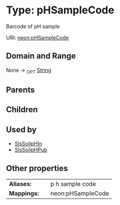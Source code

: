 
# Type: pHSampleCode


Barcode of pH sample

URI: [neon:pHSampleCode](https://data.neonscience.org/pHSampleCode)


## Domain and Range

None ->  <sub>OPT</sub> [String](types/String.md)

## Parents


## Children


## Used by

 * [SlsSoilpHIn](SlsSoilpHIn.md)
 * [SlsSoilpHPub](SlsSoilpHPub.md)

## Other properties

|  |  |  |
| --- | --- | --- |
| **Aliases:** | | p h sample code |
| **Mappings:** | | neon:pHSampleCode |

